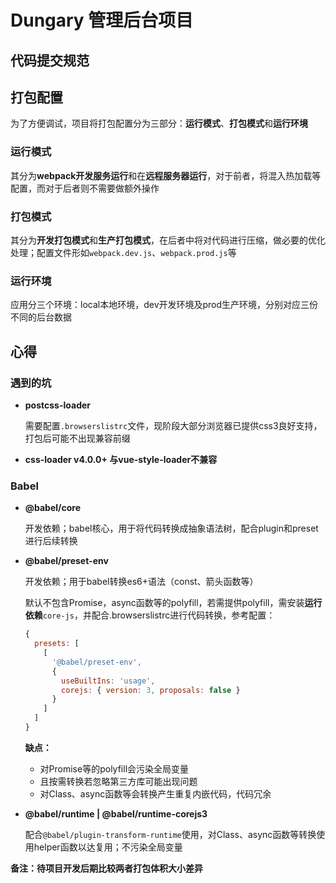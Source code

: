 # Dungary 管理后台项目


## 代码提交规范

## 打包配置

为了方便调试，项目将打包配置分为三部分：**运行模式**、**打包模式**和**运行环境**

### 运行模式

其分为**webpack开发服务运行**和在**远程服务器运行**，对于前者，将混入热加载等配置，而对于后者则不需要做额外操作

### 打包模式

其分为**开发打包模式**和**生产打包模式**，在后者中将对代码进行压缩，做必要的优化处理；配置文件形如`webpack.dev.js`、`webpack.prod.js`等

### 运行环境

应用分三个环境：local本地环境，dev开发环境及prod生产环境，分别对应三份不同的后台数据

## 心得

### 遇到的坑

* **postcss-loader** 

  需要配置`.browserslistrc`文件，现阶段大部分浏览器已提供css3良好支持，打包后可能不出现兼容前缀

* **css-loader v4.0.0+ 与vue-style-loader不兼容**

### Babel

* **@babel/core**

  开发依赖；babel核心，用于将代码转换成抽象语法树，配合plugin和preset进行后续转换

* **@babel/preset-env**

  开发依赖；用于babel转换es6+语法（const、箭头函数等）

  默认不包含Promise，async函数等的polyfill，若需提供polyfill，需安装**运行依赖**`core-js`，并配合.browserslistrc进行代码转换，参考配置：

  ```js
  {
    presets: [
      [
        '@babel/preset-env',
        {
          useBuiltIns: 'usage',
          corejs: { version: 3, proposals: false }
        }
      ]
    ]
  }
  ```

  **缺点：**

  * 对Promise等的polyfill会污染全局变量
  * 且按需转换若忽略第三方库可能出现问题
  * 对Class、async函数等会转换产生重复内嵌代码，代码冗余

* **@babel/runtime | @babel/runtime-corejs3**

  配合`@babel/plugin-transform-runtime`使用，对Class、async函数等转换使用helper函数以达复用；不污染全局变量

**备注：待项目开发后期比较两者打包体积大小差异**


